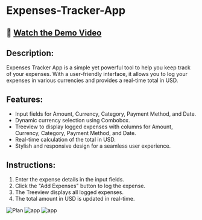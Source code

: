 # Expenses-Tracker-App

## 🎥 [Watch the Demo Video](https://drive.google.com/file/d/1K4rk2ugNWGh5cNU8mT-bcdoqEypaeeH4/view?usp=sharing)

## Description:
Expenses Tracker App is a simple yet powerful tool to help you keep track of your expenses. With a user-friendly interface, it allows you to log your expenses in various currencies and provides a real-time total in USD.

## Features:
- Input fields for Amount, Currency, Category, Payment Method, and Date.
- Dynamic currency selection using Combobox.
- Treeview to display logged expenses with columns for Amount, Currency, Category, Payment Method, and Date.
- Real-time calculation of the total in USD.
- Stylish and responsive design for a seamless user experience.

## Instructions:
1. Enter the expense details in the input fields.
2. Click the "Add Expenses" button to log the expense.
3. The Treeview displays all logged expenses.
4. The total amount in USD is updated in real-time.

![Plan](finalProject/Planning.jpeg)
![app](finalProject/UI.jpg)
![app](finalProject/project-4.jpeg)
